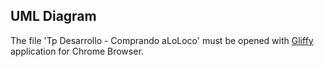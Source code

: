  ## UML Diagram

 The file 'Tp Desarrollo - Comprando aLoLoco' must be opened with [Gliffy](https://chrome.google.com/webstore/detail/gliffy-diagrams/bhmicilclplefnflapjmnngmkkkkpfad?hl=es-419) application for Chrome Browser.